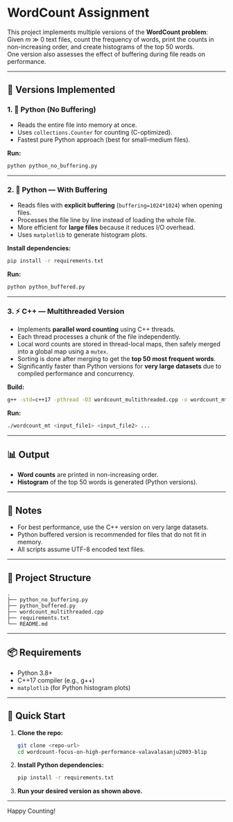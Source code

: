 # WordCount Assignment

This project implements multiple versions of the **WordCount problem**:  
Given *m* ≫ 0 text files, count the frequency of words, print the counts in non-increasing order, and create histograms of the top 50 words.  
One version also assesses the effect of buffering during file reads on performance.

---

## 📌 Versions Implemented

### 1. 🐍 Python (No Buffering)
- Reads the entire file into memory at once.
- Uses `collections.Counter` for counting (C-optimized).
- Fastest pure Python approach (best for small–medium files).

**Run:**
```bash
python python_no_buffering.py
```

---

### 2. 🐍 Python — With Buffering
- Reads files with **explicit buffering** (`buffering=1024*1024`) when opening files.
- Processes the file line by line instead of loading the whole file.
- More efficient for **large files** because it reduces I/O overhead.
- Uses `matplotlib` to generate histogram plots.

**Install dependencies:**
```bash
pip install -r requirements.txt
```

**Run:**
```bash
python python_buffered.py
```

---

### 3. ⚡ C++ — Multithreaded Version
- Implements **parallel word counting** using C++ threads.
- Each thread processes a chunk of the file independently.
- Local word counts are stored in thread-local maps, then safely merged into a global map using a `mutex`.
- Sorting is done after merging to get the **top 50 most frequent words**.
- Significantly faster than Python versions for **very large datasets** due to compiled performance and concurrency.

**Build:**
```bash
g++ -std=c++17 -pthread -O3 wordcount_multithreaded.cpp -o wordcount_mt
```

**Run:**
```bash
./wordcount_mt <input_file1> <input_file2> ...
```

---

## 📊 Output

- **Word counts** are printed in non-increasing order.
- **Histogram** of the top 50 words is generated (Python versions).

---

## 📝 Notes

- For best performance, use the C++ version on very large datasets.
- Python buffered version is recommended for files that do not fit in memory.
- All scripts assume UTF-8 encoded text files.

---

## 📂 Project Structure

```
.
├── python_no_buffering.py
├── python_buffered.py
├── wordcount_multithreaded.cpp
├── requirements.txt
└── README.md
```

---

## 📦 Requirements

- Python 3.8+
- C++17 compiler (e.g., g++)
- `matplotlib` (for Python histogram plots)

---

## 🚀 Quick Start

1. **Clone the repo:**
    ```bash
    git clone <repo-url>
    cd wordcount-focus-on-high-performance-valavalasanju2003-blip
    ```

2. **Install Python dependencies:**
    ```bash
    pip install -r requirements.txt
    ```

3. **Run your desired version as shown above.**

---

Happy Counting!
